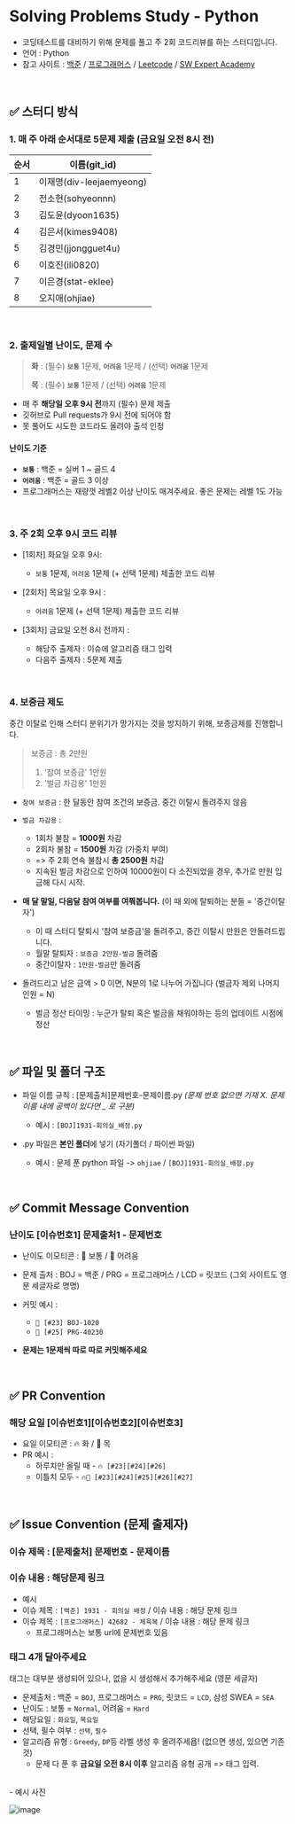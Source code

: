 # Solving Problems Study - Python

- 코딩테스트를 대비하기 위해 문제를 풀고 주 2회 코드리뷰를 하는 스터디입니다.
- 언어 : Python
- 참고 사이트 : [백준](https://www.acmicpc.net/) / [프로그래머스](https://programmers.co.kr/) / [Leetcode](https://leetcode.com/explore/) / [SW Expert Academy](https://swexpertacademy.com/)

<br>
<p>
</p>

## ✅ 스터디 방식

### 1. 매 주 아래 순서대로 5문제 제출 (금요일 오전 8시 전)
  
|순서|이름(git_id)|
|---|------|
|1|이재명(div-leejaemyeong)|
|2|전소현(sohyeonnn)|
|3|김도윤(dyoon1635)|
|4|김은서(kimes9408)|
|5|김경민(jjongguet4u)|
|6|이호진(ili0820)|
|7|이은경(stat-eklee)|
|8|오지애(ohjiae)|

<br>
<p>
</p>  

### 2. 출제일별 난이도, 문제 수

> **화** : (필수) **`보통`** 1문제, **`어려움`** 1문제 / (선택) **`어려움`** 1문제<p>
  **목** : (필수) **`보통`** 1문제 / (선택) **`어려움`** 1문제

- 매 주 **해당일 오후 9시 전**까지 (필수) 문제 제출
- 깃허브로 Pull requests가 9시 전에 되어야 함
- 못 풀어도 시도한 코드라도 올려야 출석 인정

<p>
</p>   
  
#### 난이도 기준
- **`보통`** : 백준 = 실버 1 ~ 골드 4
- **`어려움`** : 백준 = 골드 3 이상
- 프로그래머스는 재량껏 레벨2 이상 난이도 매겨주세요. 좋은 문제는 레벨 1도 가능

<br>
<p>
</p>  
  
### 3. 주 2회 **오후 9시** 코드 리뷰

- [1회차] 화요일 오후 9시:

  - `보통` 1문제, `어려움` 1문제 (+ 선택 1문제) 제출한 코드 리뷰

- [2회차] 목요일 오후 9시 :

  - `어려움` 1문제 (+ 선택 1문제) 제출한 코드 리뷰

- [3회차] 금요일 오전 8시 전까지 :

  - 해당주 출제자 : 이슈에 알고리즘 태그 입력
  - 다음주 출제자 : 5문제 제출 


<br>
<p>
</p>  

### 4. 보증금 제도
중간 이탈로 인해 스터디 분위기가 망가지는 것을 방지하기 위해, 보증금제를 진행합니다.

> 보증금 : 총 2만원
> 1) '참여 보증금' 1만원
> 2) '벌금 차감용' 1만원

- `참여 보증금` : 한 달동안 참여 조건의 보증금. 중간 이탈시 돌려주지 않음

- `벌금 차감용` : 
  - 1회차 불참 = **1000원** 차감
  - 2회차 불참 = **1500원** 차감 (가중치 부여)
  - => 주 2회 연속 불참시 **총 2500원** 차감
  - 지속된 벌금 차감으로 인하여 10000원이 다 소진되었을 경우, 추가로 만원 입금해 다시 시작.

- **매 달 말일, 다음달 참여 여부를 여쭤봅니다.** (이 때 외에 탈퇴하는 분들 = '중간이탈자')
  - 이 때 스터디 탈퇴시 '참여 보증금'을 돌려주고, 중간 이탈시 만원은 안돌려드립니다.
  - 월말 탈퇴자 : `보증금 2만원-벌금` 돌려줌
  - 중간이탈자 : `1만원-벌금`만 돌려줌 
 
- 돌려드리고 남은 금액 > 0 이면, N분의 1로 나누어 가집니다 (벌금자 제외 나머지 인원 = N)
  - 벌금 정산 타이밍 : 누군가 탈퇴 혹은 벌금을 채워야하는 등의 업데이트 시점에 정산

<br>
<p>
</p>



## ✅ 파일 및 폴더 구조

- 파일 이름 규칙 : [문제출처]문제번호-문제이름.py _(문제 번호 없으면 기재 X. 문제 이름 내에 공백이 있다면 \_ 로 구분)_
  - 예시 : `[BOJ]1931-회의실_배정.py`

- .py 파일은 **본인 폴더**에 넣기 (자기폴더 / 파이썬 파일)
  - 예시 : 문제 푼 python 파일 -> `ohjiae` / `[BOJ]1931-회의실_배정.py`

<br>
<p>
</p>

## ✅ Commit Message Convention
### 난이도 [이슈번호1] 문제출처1 - 문제번호

- 난이도 이모티콘 : 🔵 보통 / 🔴 어려움 
- 문제 출처 : BOJ = 백준 / PRG = 프로그래머스 / LCD = 릿코드 (그외 사이트도 영문 세글자로 명명)
- 커밋 예시 : 
  - `🔵 [#23] BOJ-1020`
  - `🔴 [#25] PRG-40230`

- **문제는 1문제씩 따로 따로 커밋해주세요**

<br>
<p>
</p>

## ✅ PR Convention
### 해당 요일 [이슈번호1][이슈번호2][이슈번호3]

- 요일 이모티콘 : 🔥 화 / 🌳 목
- PR 예시 :
  - 하루치만 올릴 때 - `🔥 [#23][#24][#26]`
  - 이틀치 모두 - `🔥🌳 [#23][#24][#25][#26][#27]`

<br>
<p>
</p>

## ✅ Issue Convention (문제 출제자)
### 이슈 제목 : [문제출처] 문제번호 - 문제이름
### 이슈 내용 : 해당문제 링크
- 예시
- 이슈 제목 : `[백준] 1931 - 회의실 배정`  / 이슈 내용 : 해당 문제 링크
- 이슈 제목 : `[프로그래머스] 42682 - 체육복` / 이슈 내용 : 해당 문제 링크
  - 프로그래머스는 보통 url에 문제번호 있음

<p>
</p>

### 태그 **4개** 달아주세요
태그는 대부분 생성되어 있으나, 없을 시 생성해서 추가해주세요 (영문 세글자)

- 문제출처 : 백준 = `BOJ`, 프로그래머스 = `PRG`, 릿코드 = `LCD`, 삼성 SWEA = `SEA`
- 난이도 : 보통 = `Normal`, 어려움 = `Hard`
- 해당요일 : `화요일`, `목요일`
- 선택, 필수 여부 : `선택`, `필수`
- 알고리즘 유형 : `Greedy`, `DP`등 라벨 생성 후 올려주세욥! (없으면 생성, 있으면 기존것)
  - 문제 다 푼 후 **금요일 오전 8시 이후** 알고리즘 유형 공개 => 태그 입력.

<br>
- 예시 사진<br>

![image](https://user-images.githubusercontent.com/77822999/173480107-8f302904-f688-4d7b-8acc-573249695559.png)
